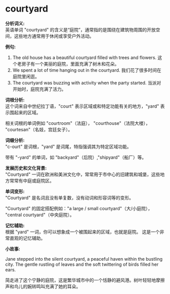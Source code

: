 # courtyard

**分析词义:**  
英语单词 "courtyard" 的含义是“庭院”，通常指的是围绕在建筑物周围的开放空间，这些地方通常用于休闲或享受户外活动。

  

**例句:**

  

1.  The old house has a beautiful courtyard filled with trees and flowers. 这个老房子有一个美丽的庭院，里面充满了树木和花朵。
2.  We spent a lot of time hanging out in the courtyard. 我们花了很多时间在庭院里闲逛。
3.  The courtyard was buzzing with activity when the party started. 当派对开始时，庭院充满了活力。

  

**词根分析:**  
这个词来自中世纪拉丁语，"court" 表示区域或和特定功能有关的地方，"yard" 表示围起来的区域。

  

相关词根的单词例如 "courtroom"（法庭）， "courthouse"（法院大楼）， "courtesan"（名妓，宫廷女子）。

  

**词缀分析:**  
"c-ourt" 是词根，"yard" 是词尾，特指强调其为特定区域功能。

  

带有 "-yard" 的单词，如 "backyard"（后院）,"shipyard"（船厂）等。

  

**发展历史和文化背景:**  
"Courtyard" 一词在欧洲和美洲文化中，常常用于市中心的旧建筑和城堡，这些地方常常有中庭或庭院区。

  

**单词变形:**  
"Courtyard" 是名词且没有单复数，没有动词和形容词等的变形。

  

"Courtyard" 的固定搭配例如："a large / small courtyard"（大/小庭院）， "central courtyard"（中央庭院）。

  

**记忆辅助:**  
根据 "yard" 一词，你可以想象成一个被围起来的区域，也就是庭院。 这是一个非常直观的记忆辅助。

  

**小故事:**

  

Jane stepped into the silent courtyard, a peaceful haven within the bustling city. The gentle rustling of leaves and the soft twittering of birds filled her ears.

  

简走进了这个宁静的庭院，这是繁华城市中的一个恬静的避风港。树叶轻轻地摩擦声和鸟儿的婉转鸣叫充满了她的耳朵。
